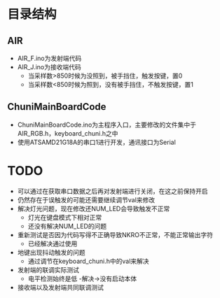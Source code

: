 # 目录结构

## AIR
- AIR_F.ino为发射端代码
- AIR_J.ino为接收端代码
    - 当采样数>850时候为没照到，被手挡住，触发按键，置0
    - 当采样数<850时候为照到，没有被手挡住，不触发按键，置1

## ChuniMainBoardCode
- ChuniMainBoardCode.ino为主程序入口，主要修改的文件集中于AIR_RGB.h，keyboard_chuni.h之中
- 使用ATSAMD21G18A的串口1进行开发，通讯接口为Serial

# TODO
- 可以通过在获取串口数据之后再对发射端进行关闭，在这之前保持开启
- 仍然存在于误触发的可能还需要继续调节val来修改
- 解决灯光问题，现在修改还NUM_LED会导致触发不正常
    - 灯光在键盘模式下相对正常
    - 还没有解决NUM_LED的问题
- 重新测试是否因为代码写得不正确导致NKRO不正常，不能正常输出字符
    - 已经解决通过使用
- 地键出现抖动触发的问题
    - 通过调节在keyboard_chuni.h中的val来解决
- 发射端的联调实际测试
    - 电平检测始终是低
        -解决->没有启动本体
- 接收端以及发射端共同联调测试
